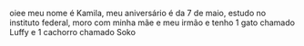 oiee meu nome é Kamila, meu aniversário é da 7 de maio, estudo no instituto federal, moro com minha mãe e meu irmão e tenho 1 gato chamado Luffy e 1 cachorro chamado Soko
